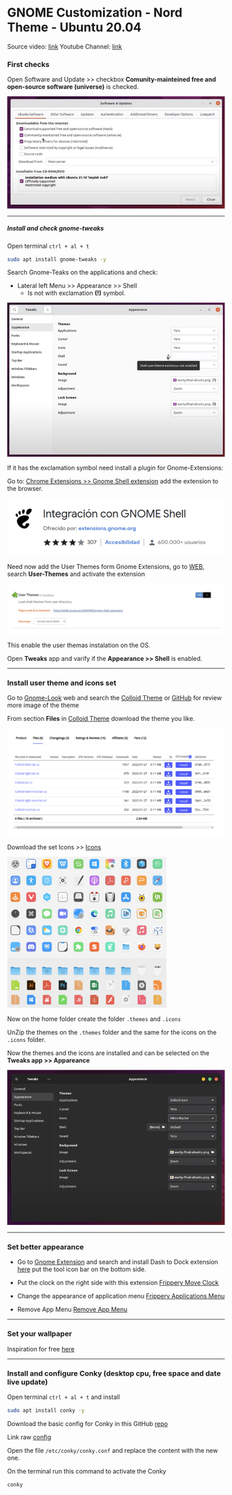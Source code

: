 # GNOME Customization - Nord Theme - Ubuntu 20.04

Source video: [link](https://www.youtube.com/watch?v=gx1hEQSOAyg) Youtube Channel: [link](https://www.youtube.com/channel/UCtKKEqJIPCT9E6WMas7lC5Q)

### First checks

Open Software and Update >> checkbox **Comunity-mainteined free and open-source software (universe)** is checked.

![image info](./img/software_and_updates_check.png)

________________________________________

##### Install and check gnome-tweaks

Open terminal `ctrl + al + t`

```bash
sudo apt install gnome-tweaks -y
```

Search Gnome-Teaks on the applications and check:
- Lateral left Menu >> Appearance >> Shell
  - Is not with exclamation **(!)** symbol.

![image info](img/gnome-tweaks-appareance-shell-exclamation.png)

If it has the exclamation symbol need install a plugin for Gnome-Extensions:

Go to: [Chrome Extensions >> Gnome Shell extension](https://chrome.google.com/webstore/detail/gnome-shell-integration/gphhapmejobijbbhgpjhcjognlahblep?hl=en)
add the extension to the browser.

![image info](img/gnome-chrome-extension.png)

Need now add the User Themes form Gnome Extensions, go to [WEB](https://extensions.gnome.org/), search **User-Themes** and activate the extension

![](img/user-themes-extension-enable.png)

This enable the user themas instalation on the OS.

Open **Tweaks** app and varify if the **Appearance >> Shell** is enabled.

_____________________________

### Install user theme and icons set

Go to [Gnome-Look](https://www.gnome-look.org/p/1661959/) 
web and search the [Colloid Theme](https://www.gnome-look.org/p/1661959/) 
or [GitHub](https://github.com/vinceliuice/Colloid-gtk-theme) for review more image of the theme

From section **Files** in [Colloid Theme](https://www.gnome-look.org/p/1661959/) download the theme you like.

<img alt="image info" height="250" src="img/nord-theme-files-download.png"/>

Download the set Icons >> [Icons](https://www.gnome-look.org/p/1661983/)

<img alt="image info" height="350" src="img/colloid-icons.png"/>

Now on the home folder create the folder `.themes` and `.icons`

UnZip the themes on the `.themes` folder and the same for the icons on the `.icons` folder.

Now the themes and the icons are installed and can be selected on the **Tweaks app >> Appareance**

![info image](img/tweaks-appareance-themes-icons.png)

_____________________________

### Set better appearance

- Go to [Gnome Extension](https://extensions.gnome.org/) and search and install Dash to Dock extension [here](https://extensions.gnome.org/extension/307/dash-to-dock/)
put the tool icon bar on the bottom side.

- Put the clock on the right side with this extension [Frippery Move Clock](https://extensions.gnome.org/extension/2/move-clock/)

- Change the appearance of application menu [Frippery Applications Menu](https://extensions.gnome.org/extension/13/applications-menu/)

- Remove App Menu [Remove App Menu](https://extensions.gnome.org/extension/3906/remove-app-menu/)


_____________________________

### Set your wallpaper

Inspiration for free [here](https://www.google.com/search?q=nord%20wallpapers&tbm=isch&tbs=isz:l&hl=es&sa=X&ved=0CAIQpwVqFwoTCLCXsIfG5PUCFQAAAAAdAAAAABAS&biw=2545&bih=1303#imgrc=agWplNuA0LfJpM)

_____________________________

### Install and configure Conky (desktop cpu, free space and date live update)

Open terminal `ctrl + al + t` and install 

```bash
sudo apt install conky -y
```

Download the basic config for Conky in this GitHub [repo](https://github.com/junaidrahim/conky-clock/blob/master/Screenshot.png)

Link raw [config](https://raw.githubusercontent.com/junaidrahim/conky-clock/master/conky.conf)

Open the file `/etc/conky/conky.conf` and replace the content with the new one.

On the terminal run this command to activate the Conky

```bash
conky
```